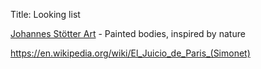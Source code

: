 Title: Looking list

[Johannes Stötter Art](http://www.johannesstoetterart.com) - Painted bodies, inspired by nature

https://en.wikipedia.org/wiki/El_Juicio_de_Paris_(Simonet)